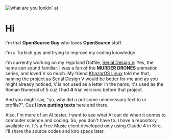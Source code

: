 ![what are you lookin' at](res/banner.png)
# Hi
I'm that **OpenSource Guy** who loves **OpenSource** stuff.

I'm a Turkish guy and trying to improve my coding knowledge.

I'm currently working on my Hyprland Dotfile, [Serial Design V](https://github.com/os-guy/Serial-Design-V).
Yes, the name can sound familiar.
I was a fan of the **MURDER DRONES** animation series, and loved V so much.
My friend [KhazarOS Linux](https://github.com/khazar-os-linux) told me that, naming the project as Serial Design V would be better for me and as you might already noticed, V is not used as a letter in the name, it's used as the Roman Numeral of 5 cuz I had **4** trial versions before that project.

And you might say, "yo, why did u put some unnecessary text to ur profile?".
Cuz **I love putting texts** here and there.

Also, I'm more of an AI tester.
I want to see what AI can do when it comes to computer science and coding. So, you don't have to.
I have a repository available rn. It's a Free Music client developed only using Claude 4 in Kiro.
I'll share the source codes and kiro specs later.
